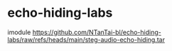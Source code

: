 # echo-hiding-labs
imodule https://github.com/NTanTai-bl/echo-hiding-labs/raw/refs/heads/main/steg-audio-echo-hiding.tar
